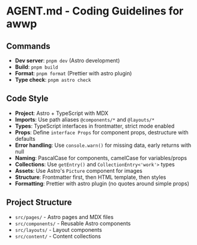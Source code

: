 # AGENT.md - Coding Guidelines for awwp

## Commands
- **Dev server**: `pnpm dev` (Astro development)
- **Build**: `pnpm build`
- **Format**: `pnpm format` (Prettier with astro plugin)
- **Type check**: `pnpm astro check`

## Code Style
- **Project**: Astro + TypeScript with MDX
- **Imports**: Use path aliases `@components/*` and `@layouts/*`
- **Types**: TypeScript interfaces in frontmatter, strict mode enabled
- **Props**: Define `interface Props` for component props, destructure with defaults
- **Error handling**: Use `console.warn()` for missing data, early returns with null
- **Naming**: PascalCase for components, camelCase for variables/props
- **Collections**: Use `getEntry()` and `CollectionEntry<'work'>` types
- **Assets**: Use Astro's `Picture` component for images
- **Structure**: Frontmatter first, then HTML template, then styles
- **Formatting**: Prettier with astro plugin (no quotes around simple props)

## Project Structure  
- `src/pages/` - Astro pages and MDX files
- `src/components/` - Reusable Astro components  
- `src/layouts/` - Layout components
- `src/content/` - Content collections
